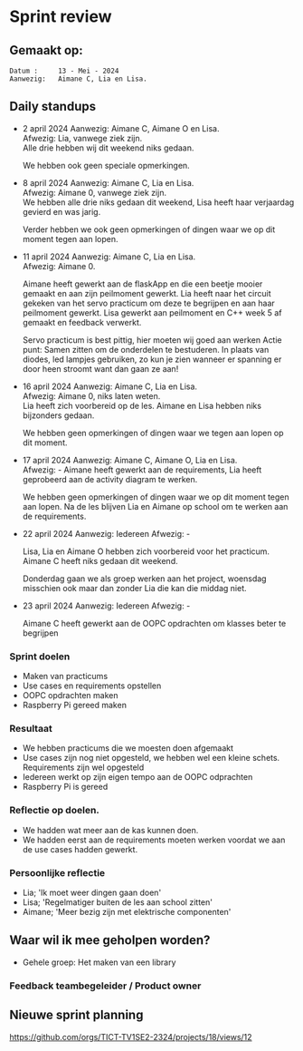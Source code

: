 # Sprint review
## Gemaakt op:
    Datum :     13 - Mei - 2024
    Aanwezig:   Aimane C, Lia en Lisa.
## Daily standups 

- 2 april 2024
  Aanwezig: Aimane C, Aimane O en Lisa.\
  Afwezig: Lia, vanwege ziek zijn.\
  Alle drie hebben wij dit weekend niks gedaan.

  We hebben ook geen speciale opmerkingen.

- 8 april 2024
  Aanwezig: Aimane C, Lia en Lisa.\
  Afwezig: Aimane 0, vanwege ziek zijn.\
  We hebben alle drie niks gedaan dit weekend, Lisa heeft haar verjaardag gevierd en was jarig.

  Verder hebben we ook geen opmerkingen of dingen waar we op dit moment tegen aan lopen.

- 11 april 2024
  Aanwezig: Aimane C, Lia en Lisa.\
  Afwezig: Aimane 0.
  
  Aimane heeft gewerkt aan de flaskApp en die een beetje mooier gemaakt en aan zijn peilmoment gewerkt.
  Lia heeft naar het circuit gekeken van het servo practicum om deze te begrijpen en aan haar peilmoment gewerkt.
  Lisa gewerkt aan peilmoment en C++ week 5 af gemaakt en feedback verwerkt.

  Servo practicum is best pittig, hier moeten wij goed aan werken
  Actie punt: Samen zitten om de onderdelen te bestuderen. In plaats van diodes, led lampjes gebruiken, zo kun je zien wanneer er spanning er door heen stroomt want dan gaan ze aan!

- 16 april 2024 
  Aanwezig: Aimane C, Lia en Lisa.\
  Afwezig: Aimane 0, niks laten weten.\
  Lia heeft zich voorbereid op de les. Aimane en Lisa hebben niks bijzonders gedaan.

  We hebben geen opmerkingen of dingen waar we tegen aan lopen op dit moment.

- 17 april 2024
  Aanwezig: Aimane C, Aimane O, Lia en Lisa.\
  Afwezig: -
  Aimane heeft gewerkt aan de requirements, Lia heeft geprobeerd aan de activity diagram te werken.

  We hebben geen opmerkingen of dingen waar we op dit moment tegen aan lopen.
  Na de les blijven Lia en Aimane op school om te werken aan de requirements.

- 22 april 2024
  Aanwezig: Iedereen
  Afwezig: -
  
  Lisa, Lia en Aimane O hebben zich voorbereid voor het practicum. 
  Aimane C heeft niks gedaan dit weekend.

  Donderdag gaan we als groep werken aan het project, woensdag misschien ook maar dan zonder Lia die kan die middag niet.

- 23 april 2024
  Aanwezig: Iedereen 
  Afwezig: -

  Aimane C heeft gewerkt aan de OOPC opdrachten om klasses beter te begrijpen

### Sprint doelen
- Maken van practicums
- Use cases en requirements opstellen
- OOPC opdrachten maken
- Raspberry Pi gereed maken

### Resultaat 
- We hebben practicums die we moesten doen afgemaakt
- Use cases zijn nog niet opgesteld, we hebben wel een kleine schets. Requirements zijn wel opgesteld
- Iedereen werkt op zijn eigen tempo aan de OOPC odprachten
- Raspberry Pi is gereed

### Reflectie op doelen.
- We hadden wat meer aan de kas kunnen doen.
- We hadden eerst aan de requirements moeten werken voordat we aan de use cases hadden gewerkt.
    
### Persoonlijke reflectie
- Lia; 'Ik moet weer dingen gaan doen'
- Lisa; 'Regelmatiger buiten de les aan school zitten'
- Aimane; 'Meer bezig zijn met elektrische componenten'

## Waar wil ik mee geholpen worden?
- Gehele groep: Het maken van een library

### Feedback teambegeleider / Product owner

## Nieuwe sprint planning 
https://github.com/orgs/TICT-TV1SE2-2324/projects/18/views/12
